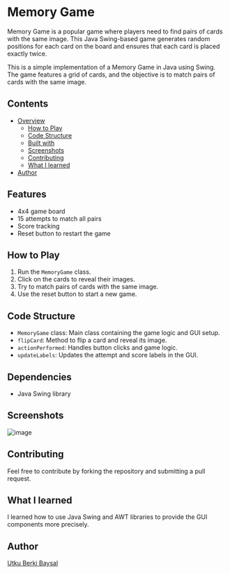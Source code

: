 # Memory Game
Memory Game is a popular game where players need to find pairs of cards with the same image. This Java Swing-based game generates random positions for each card on the board and ensures that each card is placed exactly twice.

This is a simple implementation of a Memory Game in Java using Swing. The game features a grid of cards, and the objective is to match pairs of cards with the same image.
## Contents
- [Overview](#Features)
  - [How to Play](#How-to-Play)
  - [Code Structure](#Code-Structure)
  - [Built with](#Dependencies)
  - [Screenshots](#Screenshots)
  - [Contributing](#Contributing)
  - [What I learned](#what-i-learned)
- [Author](#author)
## Features

- 4x4 game board
- 15 attempts to match all pairs
- Score tracking
- Reset button to restart the game

## How to Play

1. Run the `MemoryGame` class.
2. Click on the cards to reveal their images.
3. Try to match pairs of cards with the same image.
4. Use the reset button to start a new game.

## Code Structure

- `MemoryGame` class: Main class containing the game logic and GUI setup.
- `flipCard`: Method to flip a card and reveal its image.
- `actionPerformed`: Handles button clicks and game logic.
- `updateLabels`: Updates the attempt and score labels in the GUI.

## Dependencies

- Java Swing library

## Screenshots

![image](https://github.com/gitdevutku/MemoryGame/assets/144778146/3ccfb1e0-b487-4730-8fcd-3c7832c93e4c)

## Contributing
Feel free to contribute by forking the repository and submitting a pull request.

## What I learned
I learned how to use Java Swing and AWT libraries to provide the GUI components more precisely.

## Author
[Utku Berki Baysal](@gitdevutku)

